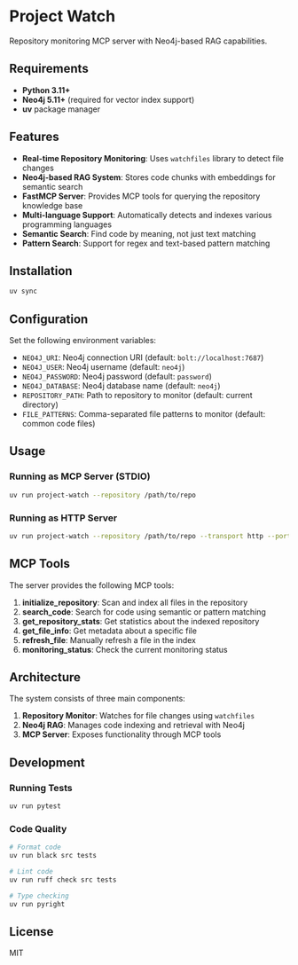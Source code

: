 # Project Watch

Repository monitoring MCP server with Neo4j-based RAG capabilities.

## Requirements

- **Python 3.11+**
- **Neo4j 5.11+** (required for vector index support)
- **uv** package manager

## Features

- **Real-time Repository Monitoring**: Uses `watchfiles` library to detect file changes
- **Neo4j-based RAG System**: Stores code chunks with embeddings for semantic search
- **FastMCP Server**: Provides MCP tools for querying the repository knowledge base
- **Multi-language Support**: Automatically detects and indexes various programming languages
- **Semantic Search**: Find code by meaning, not just text matching
- **Pattern Search**: Support for regex and text-based pattern matching

## Installation

```bash
uv sync
```

## Configuration

Set the following environment variables:

- `NEO4J_URI`: Neo4j connection URI (default: `bolt://localhost:7687`)
- `NEO4J_USER`: Neo4j username (default: `neo4j`)
- `NEO4J_PASSWORD`: Neo4j password (default: `password`)
- `NEO4J_DATABASE`: Neo4j database name (default: `neo4j`)
- `REPOSITORY_PATH`: Path to repository to monitor (default: current directory)
- `FILE_PATTERNS`: Comma-separated file patterns to monitor (default: common code files)

## Usage

### Running as MCP Server (STDIO)

```bash
uv run project-watch --repository /path/to/repo
```

### Running as HTTP Server

```bash
uv run project-watch --repository /path/to/repo --transport http --port 8000
```

## MCP Tools

The server provides the following MCP tools:

1. **initialize_repository**: Scan and index all files in the repository
2. **search_code**: Search for code using semantic or pattern matching
3. **get_repository_stats**: Get statistics about the indexed repository
4. **get_file_info**: Get metadata about a specific file
5. **refresh_file**: Manually refresh a file in the index
6. **monitoring_status**: Check the current monitoring status

## Architecture

The system consists of three main components:

1. **Repository Monitor**: Watches for file changes using `watchfiles`
2. **Neo4j RAG**: Manages code indexing and retrieval with Neo4j
3. **MCP Server**: Exposes functionality through MCP tools

## Development

### Running Tests

```bash
uv run pytest
```

### Code Quality

```bash
# Format code
uv run black src tests

# Lint code
uv run ruff check src tests

# Type checking
uv run pyright
```

## License

MIT
